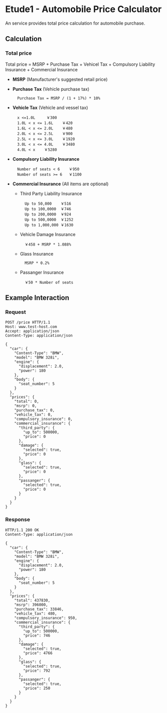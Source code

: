 Etude1 - Automobile Price Calculator
====================================

An service provides total price calculation for automobile purchase.

Calculation
-----------

### Total price

Total price = MSRP + Purchase Tax + Vehicel Tax + Compulsory Liability Insurance + Commercial Insurance

* **MSRP** (Manufacturer's suggested retail price)
* **Purchase Tax** (Vehicle purchase tax)

        Purchase Tax = MSRP / (1 + 17%) * 10%

* **Vehicle Tax** (Vehicle and vessel tax)

        x <=1.0L     ￥300
        1.0L < x <= 1.6L    ￥420
        1.6L < x <= 2.0L    ￥480
        2.0L < x <= 2.5L    ￥900
        2.5L < x <= 3.0L    ￥1920
        3.0L < x <= 4.0L    ￥3480
        4.0L < x    ￥5280
        
* **Compulsory Liability Insurance**

        Number of seats < 6    ￥950
        Number of seats >= 6   ￥1100 
        
* **Commercial Insurance** (All items are optional)

    - Third Party Liability Insurance
            
            Up to 50,000    ￥516
            Up to 100,0000  ￥746
            Up to 200,0000  ￥924
            Up to 500,0000  ￥1252
            Up to 1,000,000 ￥1630
            
    - Vehicle Damage Insurance
    
            ￥458 + MSRP * 1.088%
    
    - Glass Insurance
    
            MSRP * 0.2%
            
    - Passanger Insurance
    
            ￥50 * Number of seats

Example Interaction
-------------------

### Request

    POST /price HTTP/1.1
    Host: www.test-host.com
    Accept: application/json
    Content-Type: application/json
    
    {
      "car": {
        "Content-Type": "BMW",
        "model": "BMW 328i",
        "engine": {
          "displacement": 2.0,
          "power": 180
        },
        "body": {
          "seat_number": 5
        }
      },
      "prices": {
        "total": 0,
        "msrp": 0,
        "purchase_tax": 0,
        "vehicle_tax": 0,
        "compulsory_insurance": 0,
        "commercial_insurance": {
          "third_party": {
            "up_to": 500000,
            "price": 0
          },
          "damage": {
            "selected": true,
            "price": 0
          },
          "glass": {
            "selected": true,
            "price": 0
          },
          "passanger": {
            "selected": true,
            "price": 0
          }
        }
      }
    }

### Response

    HTTP/1.1 200 OK
    Content-Type: application/json
    
    {
      "car": {
        "Content-Type": "BMW",
        "model": "BMW 328i",
        "engine": {
          "displacement": 2.0,
          "power": 180
        },
        "body": {
          "seat_number": 5
        }
      },
      "prices": {
        "total": 437830,
        "msrp": 396000,
        "purchase_tax": 33846,
        "vehicle_tax": 480,
        "compulsory_insurance": 950,
        "commercial_insurance": {
          "third_party": {
            "up_to": 500000,
            "price": 746
          },
          "damage": {
            "selected": true,
            "price": 4766
          },
          "glass": {
            "selected": true,
            "price": 792
          },
          "passanger": {
            "selected": true,
            "price": 250
          }
        }
      }
    }

